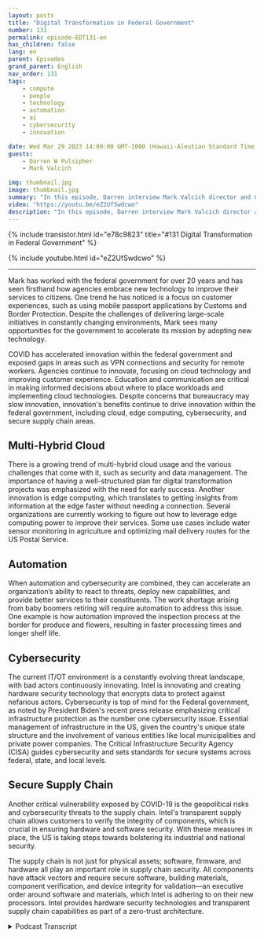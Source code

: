 ```yaml
---
layout: posts
title: "Digital Transformation in Federal Government"
number: 131
permalink: episode-EDT131-en
has_children: false
lang: en
parent: Episodes
grand_parent: English
nav_order: 131
tags:
    - compute
    - people
    - technology
    - automation
    - ai
    - cybersecurity
    - innovation

date: Wed Mar 29 2023 14:00:00 GMT-1000 (Hawaii-Aleutian Standard Time)
guests:
    - Darren W Pulsipher
    - Mark Valcich

img: thumbnail.jpg
image: thumbnail.jpg
summary: "In this episode, Darren interview Mark Valcich director and GM of Federal Civilian Public Sector at Intel. Mark's years of experience shine as he describes the current trends in digital transformation in the federal civilian government."
video: "https://youtu.be/eZ2UfSwdcwo"
description: "In this episode, Darren interview Mark Valcich director and GM of Federal Civilian Public Sector at Intel. Mark's years of experience shine as he describes the current trends in digital transformation in the federal civilian government."
---
```


<div>
{% include transistor.html id="e78c9823" title="#131 Digital Transformation in Federal Government" %}

{% include youtube.html id="eZ2UfSwdcwo" %}
</div>

---

Mark has worked with the federal government for over 20 years and has seen firsthand how agencies embrace new technology to improve their services to citizens. One trend he has noticed is a focus on customer experiences, such as using mobile passport applications by Customs and Border Protection. Despite the challenges of delivering large-scale initiatives in constantly changing environments, Mark sees many opportunities for the government to accelerate its mission by adopting new technology.

COVID has accelerated innovation within the federal government and exposed gaps in areas such as VPN connections and security for remote workers. Agencies continue to innovate, focusing on cloud technology and improving customer experience. Education and communication are critical in making informed decisions about where to place workloads and implementing cloud technologies. Despite concerns that bureaucracy may slow innovation, innovation's benefits continue to drive innovation within the federal government, including cloud, edge computing, cybersecurity, and secure supply chain areas.

## Multi-Hybrid Cloud

There is a growing trend of multi-hybrid cloud usage and the various challenges that come with it, such as security and data management. The importance of having a well-structured plan for digital transformation projects was emphasized with the need for early success. Another innovation is edge computing, which translates to getting insights from information at the edge faster without needing a connection. Several organizations are currently working to figure out how to leverage edge computing power to improve their services. Some use cases include water sensor monitoring in agriculture and optimizing mail delivery routes for the US Postal Service.

## Automation

When automation and cybersecurity are combined, they can accelerate an organization’s ability to react to threats, deploy new capabilities, and provide better services to their constituents. The work shortage arising from baby boomers retiring will require automation to address this issue. One example is how automation improved the inspection process at the border for produce and flowers, resulting in faster processing times and longer shelf life.

## Cybersecurity

The current IT/OT environment is a constantly evolving threat landscape, with bad actors continuously innovating.  Intel is innovating and creating hardware security technology that encrypts data to protect against nefarious actors. Cybersecurity is top of mind for the Federal government, as noted by President Biden's recent press release emphasizing critical infrastructure protection as the number one cybersecurity issue. Essential management of infrastructure in the US, given the country's unique state structure and the involvement of various entities like local municipalities and private power companies. The Critical Infrastructure Security Agency (CISA) guides cybersecurity and sets standards for secure systems across federal, state, and local levels.

## Secure Supply Chain

Another critical vulnerability exposed by COVID-19 is the geopolitical risks and cybersecurity threats to the supply chain. Intel's transparent supply chain allows customers to verify the integrity of components, which is crucial in ensuring hardware and software security. With these measures in place, the US is taking steps towards bolstering its industrial and national security.

The supply chain is not just for physical assets; software, firmware, and hardware all play an important role in supply chain security. All components have attack vectors and require secure software, building materials, component verification, and device integrity for validation—an executive order around software and materials, which Intel is adhering to on their new processors. Intel provides hardware security technologies and transparent supply chain capabilities as part of a zero-trust architecture. 



<details>
<summary> Podcast Transcript </summary>

<p></p>

</details>
